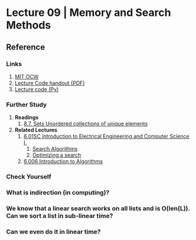 # Lecture 09 | Memory and Search Methods #


## Reference ##
### Links ###

1. [MIT OCW](http://ocw.mit.edu/courses/electrical-engineering-and-computer-science/6-00sc-introduction-to-computer-science-and-programming-spring-2011/unit-1/lecture-9-memory-and-search-methods/)
2. [Lecture Code handout (PDF)](http://ocw.mit.edu/courses/electrical-engineering-and-computer-science/6-00sc-introduction-to-computer-science-and-programming-spring-2011/unit-1/lecture-9-memory-and-search-methods/MIT6_00SCS11_lec09.pdf)
3. [Lecture code (Py)](http://ocw.mit.edu/courses/electrical-engineering-and-computer-science/6-00sc-introduction-to-computer-science-and-programming-spring-2011/unit-1/lecture-9-memory-and-search-methods/lec09.py)

### Further Study ###

1. **Readings**
    1. [8.7. Sets Unordered collections of unique elements](http://docs.python.org/library/sets.html)
2. **Related Lectures**
    1. [6.01SC Introduction to Electrical Engineering and Computer Science I.](http://ocw.mit.edu/courses/electrical-engineering-and-computer-science/6-01sc-introduction-to-electrical-engineering-and-computer-science-i-spring-2011/index.htm)
        1. [Search Algorithms](http://ocw.mit.edu/courses/electrical-engineering-and-computer-science/6-01sc-introduction-to-electrical-engineering-and-computer-science-i-spring-2011/unit-4-probability-and-planning/search-algorithms)
        2. [Optimizing a search ](http://ocw.mit.edu/courses/electrical-engineering-and-computer-science/6-01sc-introduction-to-electrical-engineering-and-computer-science-i-spring-2011/unit-4-probability-and-planning/optimizing-a-search)
    2. [6.006 Introduction to Algorithms](http://ocw.mit.edu/courses/electrical-engineering-and-computer-science/6-006-introduction-to-algorithms-spring-2008)


### Check Yourself ###
### What is indirection (in computing)? ###
### We know that a linear search works on all lists and is O(len(L)). Can we sort a list in sub-linear time? ###
### Can we even do it in linear time? ###
